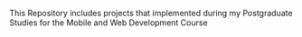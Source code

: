 This Repository includes projects that implemented during my Postgraduate Studies for the Mobile and Web Development Course
